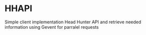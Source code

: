 HHAPI
=====

Simple client implementation Head Hunter API and retrieve needed information using Gevent for parralel requests
